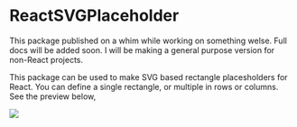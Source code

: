 # ReactSVGPlaceholder


This package published on a whim while working on something welse. Full docs will be added soon.
I will be making a general purpose version for non-React projects.

This package can be used to make SVG based rectangle placesholders for React. You can define a single rectangle, or multiple in rows or columns. See the preview below,

 
 ![](https://github.com/AbdulJabbar-AJ/ReactSVGPlaceholder/blob/assets/preview.gif)
 
